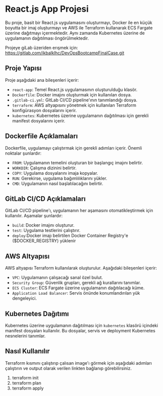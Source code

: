 # React.js App Projesi

Bu proje, basit bir React.js uygulamasını oluşturmayı, Docker ile en küçük boyutta bir imaj oluşturmayı ve AWS ile Terraform kullanarak ECS Fargate üzerine dağıtmayı içermektedir. Aynı zamanda Kubernetes üzerine de uygulamanın dağıtılması öngörülmektedir.

Projeye giLab üzeriden erışmek için:
https://gitlab.com/ikbalklhc/DevOpsBootcampFinalCase.git

## Proje Yapısı

Proje aşağıdaki ana bileşenleri içerir:

- `react-app`: Temel React.js uygulamasının oluşturulduğu klasör.
- `Dockerfile`: Docker imajını oluşturmak için kullanılan dosya.
- `.gitlab-ci.yml`: GitLab CI/CD pipeline'ının tanımlandığı dosya.
- `terraform`: AWS altyapısını yönetmek için kullanılan Terraform konfigürasyon dosyalarını içerir.
- `kubernetes`: Kubernetes üzerine uygulamanın dağıtılması için gerekli manifest dosyalarını içerir.

## Dockerfile Açıklamaları

Dockerfile, uygulamayı çalıştırmak için gerekli adımları içerir. Önemli noktalar şunlardır:

- `FROM`: Uygulamanın temelini oluşturan bir başlangıç imajını belirtir.
- `WORKDIR`: Çalışma dizinini belirtir.
- `COPY`: Uygulama dosyalarını imaja kopyalar.
- `RUN`: Gerekirse, uygulama bağımlılıklarını yükler.
- `CMD`: Uygulamanın nasıl başlatılacağını belirtir.

## GitLab CI/CD Açıklamaları

GitLab CI/CD pipeline'ı, uygulamanın her aşamasını otomatikleştirmek için kullanılır. Aşamalar şunlardır:

- `build`: Docker imajını oluşturur.
- `test`: Uygulama testlerini çalıştırır.
- `deploy`:Docker imajı belirtilen Docker Container Registry'e ($DOCKER_REGISTRY) yüklenir


## AWS Altyapısı

AWS altyapısı Terraform kullanılarak oluşturulur. Aşağıdaki bileşenleri içerir:

- `VPC`: Uygulamanın çalışacağı sanal özel bulut.
- `Security Group`: Güvenlik grupları, gerekli ağ kurallarını tanımlar.
- `ECS Cluster`: ECS Fargate üzerine uygulamanın dağıtılacağı küme.
- `Application Load Balancer`: Servis önünde konumlandırılan yük dengeleyici.

## Kubernetes Dağıtımı

Kubernetes üzerine uygulamanın dağıtılması için `kubernetes` klasörü içindeki manifest dosyaları kullanılır. Bu dosyalar, servis ve deployment Kubernetes nesnelerini tanımlar.

## Nasıl Kullanılır

Terraform kısmını çalıştırıp çalısan image'ı görmek için aşağıdaki adımları çalıştırın ve output olarak verilen linkten bağlanıp görebilirsiniz. 

1. terraform init
2. terraform plan
3. terraform apply

